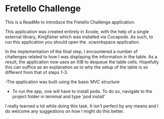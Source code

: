 # Fretello Challenge


This is a ReadMe to introduce the Fretello Challenge application.

This application was created entirely in Xcode, with the help of a single external library, Kingfisher which was installed via Cocapods. As such, to run this application you should open the .xcworkspace application.
 
In the implementation of the final step, I encountered a number of  challenges related to how I was displaying the information in the table. As a result, the application now uses an XIB to dequeue the table cells. Hopefully this can suffice as an explanation as to why the setup of the table is so different from that of steps 1-3.

 -The application was built using the basic MVC structure
- To run the app, one will have to install pods. To do so, navigate to the project folder in terminal and type 'pod install'
 
 
 I really learned a lot while doing this task. It isn't perfect by any means and I do welcome any suggestions on how I might do this better. 


